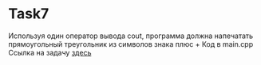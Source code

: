 # Task7
Используя один оператор вывода cout, программа должна напечатать прямоугольный треугольник из символов знака плюс +
Код в main.cpp
Ссылка на задачу [здесь](http://cppstudio.com/post/2573/)
